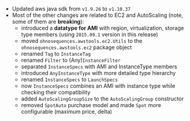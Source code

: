 * Updated aws java sdk from `v1.9.26` to `v1.10.37`
* Most of the other changes are related to EC2 and AutoScaling (note, some of them are **breaking**):
    - introduced a **datatype for AMI** with region, virtualization, storage type members (using `2015.09.1` version in this release)
    - moved `ohnosequences.awstools.ec2.Utils` to the `ohnosequences.awstools.ec2` package object
    - renamed `Tag` to `InstanceTag`
    - renamed `Filter` to (Any)`InstanceFilter`
    - separated `InstanceSpecs` with AMI and InstanceType members
    - introduced `AnyInstanceType` with more detailed type hierarchy
    - renamed `InstanceSpecs` to `LaunchSpecs`
    - now `InstanceSpecs` combines an AMI with instance type while checking their compatibility
    - added `AutoScalingGroupSize` to the `AutoScalingGroup` constructor
    - removed `SpotAuto` purchase model and made `Spot` more configurable (maximum price, delta)
